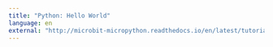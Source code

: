 ```yaml
---
title: "Python: Hello World"
language: en
external: "http://microbit-micropython.readthedocs.io/en/latest/tutorials/hello.html"
---
```

